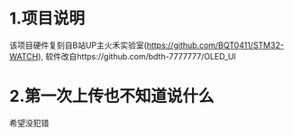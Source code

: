 # 1.项目说明
该项目硬件复刻自B站UP主火禾实验室(https://github.com/BQT0411/STM32-WATCH),
软件改自https://github.com/bdth-7777777/OLED_UI
# 2.第一次上传也不知道说什么
希望没犯错
